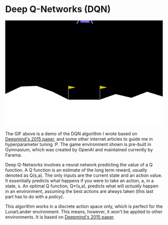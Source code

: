 # Deep Q-Networks (DQN)

![DQN LunarLander-v2 Success](/images/dqn_lunarlanderv2.gif)

The GIF above is a demo of the DQN algorithm I wrote based on [Deepmind's 2015 paper](https://www.nature.com/articles/nature14236), and some other internet articles to guide me in hyperparameter tuning :P. The game environment shown is pre-built in Gymnasium, which was created by OpenAI and maintained currently by Farama.

Deep Q-Networks involves a neural network predicting the value of a Q function. A Q function is an estimate of the long term reward, usually denoted as Q(s,a). The only inputs are the current state and an action value. It essentially predicts what happens if you were to take an action, a, in a state, s. An optimal Q function, Q*(s,a), predicts what will *actually* happen in an environment, assuming the best actions are always taken (this last part has to do with a *policy*).

This algorithm works in a discrete action space only, which is perfect for the LunarLander environment. This means, however, it won't be applied to other environments. It is based on [Deepmind's 2015 paper](https://www.nature.com/articles/nature14236).
